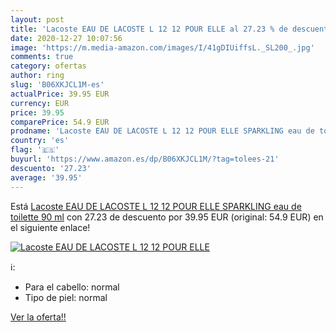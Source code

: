 ```yaml
---
layout: post
title: 'Lacoste EAU DE LACOSTE L 12 12 POUR ELLE al 27.23 % de descuento'
date: 2020-12-27 10:07:56
image: 'https://m.media-amazon.com/images/I/41gDIUiffsL._SL200_.jpg'
comments: true
category: ofertas
author: ring
slug: 'B06XKJCL1M-es'
actualPrice: 39.95 EUR
currency: EUR
price: 39.95
comparePrice: 54.9 EUR
prodname: 'Lacoste EAU DE LACOSTE L 12 12 POUR ELLE SPARKLING eau de toilette 90 ml'
country: 'es'
flag: '🇪🇸'
buyurl: 'https://www.amazon.es/dp/B06XKJCL1M/?tag=tolees-21'
descuento: '27.23'
average: '39.95'
---
```


Está [Lacoste EAU DE LACOSTE L 12 12 POUR ELLE SPARKLING eau de toilette 90 ml](https://www.amazon.es/dp/B06XKJCL1M/?tag=tolees-21) con 27.23 de descuento por 39.95 EUR (original: 54.9 EUR) en el siguiente enlace!

[![Lacoste EAU DE LACOSTE L 12 12 POUR ELLE](https://m.media-amazon.com/images/I/41gDIUiffsL._SL200_.jpg)](https://www.amazon.es/dp/B06XKJCL1M/?tag=tolees-21)

ℹ️:

- Para el cabello: normal
- Tipo de piel: normal

[Ver la oferta!!](https://www.amazon.es/dp/B06XKJCL1M/?tag=tolees-21)

